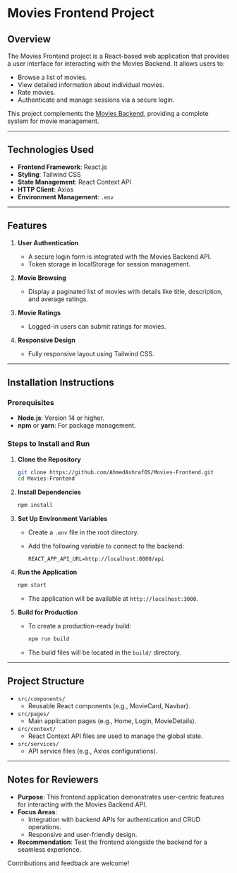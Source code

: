 # Movies Frontend Project

## Overview
The Movies Frontend project is a React-based web application that provides a user interface for interacting with the Movies Backend. It allows users to:

- Browse a list of movies.
- View detailed information about individual movies.
- Rate movies.
- Authenticate and manage sessions via a secure login.

This project complements the [Movies Backend](https://github.com/AhmedAshrafOS/Movies-backend), providing a complete system for movie management.

---

## Technologies Used

- **Frontend Framework**: React.js
- **Styling**: Tailwind CSS
- **State Management**: React Context API
- **HTTP Client**: Axios
- **Environment Management**: `.env`

---

## Features

1. **User Authentication**
   - A secure login form is integrated with the Movies Backend API.
   - Token storage in localStorage for session management.

2. **Movie Browsing**
   - Display a paginated list of movies with details like title, description, and average ratings.

3. **Movie Ratings**
   - Logged-in users can submit ratings for movies.

4. **Responsive Design**
   - Fully responsive layout using Tailwind CSS.

---

## Installation Instructions

### Prerequisites

- **Node.js**: Version 14 or higher.
- **npm** or **yarn**: For package management.

### Steps to Install and Run

1. **Clone the Repository**

   ```bash
   git clone https://github.com/AhmedAshrafOS/Movies-Frontend.git
   cd Movies-Frontend
   ```

2. **Install Dependencies**

   ```bash
   npm install
   ```

3. **Set Up Environment Variables**

   - Create a `.env` file in the root directory.
   - Add the following variable to connect to the backend:

     ```env
     REACT_APP_API_URL=http://localhost:8080/api
     ```

4. **Run the Application**

   ```bash
   npm start
   ```

   - The application will be available at `http://localhost:3000`.

5. **Build for Production**

   - To create a production-ready build:

     ```bash
     npm run build
     ```

   - The build files will be located in the `build/` directory.

---

## Project Structure

- `src/components/`
  - Reusable React components (e.g., MovieCard, Navbar).
- `src/pages/`
  - Main application pages (e.g., Home, Login, MovieDetails).
- `src/context/`
  - React Context API files are used to manage the global state.
- `src/services/`
  - API service files (e.g., Axios configurations).

---

## Notes for Reviewers

- **Purpose**: This frontend application demonstrates user-centric features for interacting with the Movies Backend API.
- **Focus Areas**:
  - Integration with backend APIs for authentication and CRUD operations.
  - Responsive and user-friendly design.
- **Recommendation**: Test the frontend alongside the backend for a seamless experience.

Contributions and feedback are welcome!

